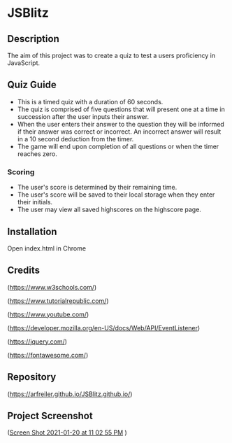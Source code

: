 # JSBlitz

## Description
The aim of this project was to create a quiz to test a users proficiency in JavaScript.

## Quiz Guide
* This is a timed quiz with a duration of 60 seconds.
* The quiz is comprised of five questions that will present one at a time in succession     after the user inputs their answer.
* When the user enters their answer to the question they will be informed if their answer was correct or incorrect. An incorrect answer will result in a 10 second deduction from the timer.
* The game will end upon completion of all questions or when the timer reaches zero.

### Scoring
* The user's score is determined by their remaining time.
* The user's score will be saved to their local storage when they enter their initials.
* The user may view all saved highscores on the highscore page.

## Installation
Open index.html in Chrome

## Credits
(https://www.w3schools.com/)

(https://www.tutorialrepublic.com/)

(https://www.youtube.com/)

(https://developer.mozilla.org/en-US/docs/Web/API/EventListener)

(https://jquery.com/)

(https://fontawesome.com/)

## Repository

(https://arfreiler.github.io/JSBlitz.github.io/)

## Project Screenshot
([Screen Shot 2021-01-20 at 11 02 55 PM](https://user-images.githubusercontent.com/75546695/105280979-17005400-5b79-11eb-8244-e4dd5c895310.png)
)



